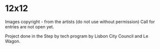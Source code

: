 # 12x12
Images copyright - from the artists (do not use without permission)
Call for entries are not open yet.

Project done in the Step by tech program by Lisbon City Council and Le Wagon.
